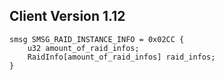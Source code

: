 ## Client Version 1.12

```rust,ignore
smsg SMSG_RAID_INSTANCE_INFO = 0x02CC {
    u32 amount_of_raid_infos;    
    RaidInfo[amount_of_raid_infos] raid_infos;    
}

```
